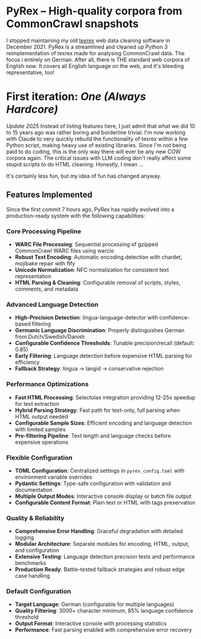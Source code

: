 # PyRex – High-quality corpora from CommonCrawl snapshots

I stopped maintaining my old [texrex](https://github.com/rsling/texrex) web data cleaning software in December 2021. PyRex is a streamlined and cleaned up Python 3 reimplementation of texrex made for analysing CommonCrawl data. The focus i entirely on German. After all, there is THE standard web corpora of English now. It covers all English language on the web, and it's bleeding representative, too!

# First iteration: _One (Always Hardcore)_

*Update 2025* Instead of listing features here, I just admit that what we did 10 to 15 years ago was rather boring and borderline trivial. I'm now working with Claude to very quickly rebuild the functionality of texrex within a few Python script, making heavy use of existing libraries. Since I'm not being paid to do coding, this is the only way there will ever be any new COW corpora again. The critical issues with LLM coding don't really affect some stupid scripts to do HTML cleaning. Honestly, I mean ...

It's certainly less fun, but my idea of fun has changed anyway.

## Features Implemented

Since the first commit 7 hours ago, PyRex has rapidly evolved into a production-ready system with the following capabilities:

### Core Processing Pipeline
- **WARC File Processing**: Sequential processing of gzipped CommonCrawl WARC files using warcio
- **Robust Text Encoding**: Automatic encoding detection with chardet, mojibake repair with ftfy
- **Unicode Normalization**: NFC normalization for consistent text representation
- **HTML Parsing & Cleaning**: Configurable removal of scripts, styles, comments, and metadata

### Advanced Language Detection
- **High-Precision Detection**: lingua-language-detector with confidence-based filtering
- **Germanic Language Discrimination**: Properly distinguishes German from Dutch/Swedish/Danish
- **Configurable Confidence Thresholds**: Tunable precision/recall (default: 0.85)
- **Early Filtering**: Language detection before expensive HTML parsing for efficiency
- **Fallback Strategy**: lingua → langid → conservative rejection

### Performance Optimizations
- **Fast HTML Processing**: Selectolax integration providing 12-25x speedup for text extraction
- **Hybrid Parsing Strategy**: Fast path for text-only, full parsing when HTML output needed
- **Configurable Sample Sizes**: Efficient encoding and language detection with limited samples
- **Pre-filtering Pipeline**: Text length and language checks before expensive operations

### Flexible Configuration
- **TOML Configuration**: Centralized settings in `pyrex_config.toml` with environment variable overrides
- **Pydantic Settings**: Type-safe configuration with validation and documentation
- **Multiple Output Modes**: Interactive console display or batch file output
- **Configurable Content Format**: Plain text or HTML with tags preservation

### Quality & Reliability
- **Comprehensive Error Handling**: Graceful degradation with detailed logging
- **Modular Architecture**: Separate modules for encoding, HTML, output, and configuration
- **Extensive Testing**: Language detection precision tests and performance benchmarks
- **Production Ready**: Battle-tested fallback strategies and robust edge case handling

### Default Configuration
- **Target Language**: German (configurable for multiple languages)
- **Quality Filtering**: 3000+ character minimum, 85% language confidence threshold
- **Output Format**: Interactive console with processing statistics
- **Performance**: Fast parsing enabled with comprehensive error recovery
